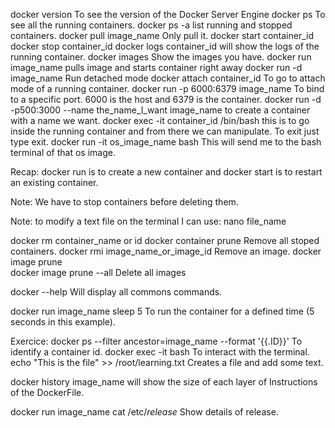 docker version      To see the version of the Docker Server Engine
docker ps               To see all the running containers.
docker ps -a    list running and stopped containers.
docker pull image_name      Only pull it.
docker start container_id
docker stop container_id
docker logs container_id    will show the logs of the running container.
docker images   Show the images you have.
docker run image_name   pulls image and starts container right away
docker run -d image_name    Run detached mode
docker attach container_id      To go to attach mode of a running container.
docker run -p 6000:6379  image_name    To bind to a specific port. 6000 is the host and 6379 is the container.
docker run -d -p500:3000 --name the_name_I_want image_name  to create a container with a name we want.
docker exec -it container_id /bin/bash  this is to go inside the running container and from there we can manipulate. To exit just type exit.
docker run -it os_image_name bash       This will send me to the bash terminal of that os image.

Recap: docker run is to create a new container and docker start is to restart an existing container.

Note: We have to stop containers before deleting them.

Note: to modify a text file on the terminal I can use: nano file_name

docker rm container_name or id
docker container prune      Remove all stoped containers.
docker rmi image_name_or_image_id      Remove an image.
docker image prune          
docker image prune --all    Delete all images

docker --help       Will display all commons commands.

docker run image_name sleep 5   To run the container for a defined time (5 seconds in this example).

Exercice:
docker ps --filter ancestor=image_name --format '{{.ID}}'   To identify a container id.
docker exec -it <container id> bash     To interact with the terminal.
echo "This is the file" >> /root/learning.txt   Creates a file and add some text.

docker history image_name   will show the size of each layer of Instructions of the DockerFile.

docker run image_name cat /etc/*release*    Show details of release.